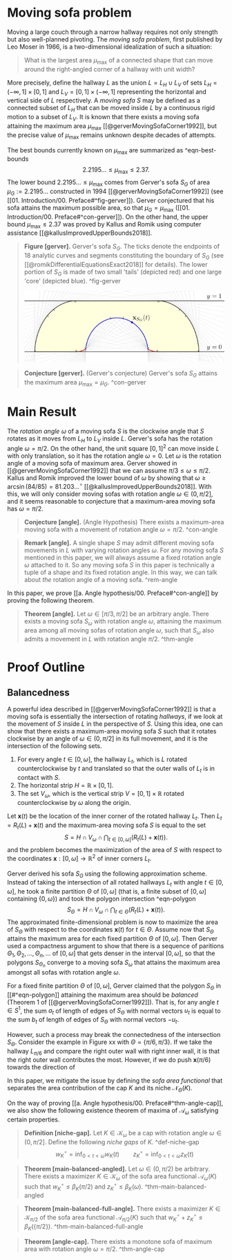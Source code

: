 # Moving sofa problem

Moving a large couch through a narrow hallway requires not only strength but also well-planned pivoting. The _moving sofa problem_, first published by Leo Moser in 1966, is a two-dimensional idealization of such a situation:

> What is the largest area $\mu_{\text{max}}$ of a connected shape that can move around the right-angled corner of a hallway with unit width?

More precisely, define the hallway $L$ as the union $L = L_H \cup L_V$ of sets $L_H = (-\infty, 1] \times [0, 1]$ and $L_V = [0, 1] \times (-\infty, 1]$ representing the horizontal and vertical side of $L$ respectively. A _moving sofa_ $S$ may be defined as a connected subset of $L_H$ that can be moved inside $L$ by a continuous rigid motion to a subset of $L_V$. It is known that there exists a moving sofa attaining the maximum area $\mu_{\text{max}}$ [[@gerverMovingSofaCorner1992]], but the precise value of $\mu_{\text{max}}$ remains unknown despite decades of attempts.

The best bounds currently known on $\mu_{\max}$ are summarized as ^eqn-best-bounds
$$
2.2195\dots \leq \mu_{\max} \leq 2.37.
$$
The lower bound $2.2195\dots \leq \mu_{\max}$ comes from Gerver's sofa $S_G$ of area $\mu_G := 2.2195\dots$ constructed in 1994 [[@gerverMovingSofaCorner1992]] (see [[01. Introduction/00. Preface#^fig-gerver]]). Gerver conjectured that his sofa attains the maximum possible area, so that $\mu_G = \mu_{\max}$ ([[01. Introduction/00. Preface#^con-gerver]]). On the other hand, the upper bound $\mu_{\max} \leq 2.37$ was proved by Kallus and Romik using computer assistance [[@kallusImprovedUpperBounds2018]].

> __Figure [gerver].__ Gerver's sofa $S_G$. The ticks denote the endpoints of 18 analytic curves and segments constituting the boundary of $S_G$ (see [[@romikDifferentialEquationsExact2018]] for details). The lower portion of $S_G$ is made of two small 'tails' (depicted red) and one large 'core' (depicted blue). ^fig-gerver
> 
> ![70%](images/gerver-sofa.svg)

> __Conjecture [gerver].__ (Gerver's conjecture) Gerver's sofa $S_G$ attains the maximum area $\mu_{\max} = \mu_G$. ^con-gerver

# Main Result

The _rotation angle_ $\omega$ of a moving sofa $S$ is the clockwise angle that $S$ rotates as it moves from $L_H$ to $L_V$ inside $L$. Gerver's sofa has the rotation angle $\omega = \pi/2$. On the other hand, the unit square $[0, 1]^2$ can move inside $L$ with only translation, so it has the rotation angle $\omega = 0$. Let $\omega$ is the rotation angle of a moving sofa of maximum area. Gerver showed in [[@gerverMovingSofaCorner1992]] that we can assume $\pi/ 3 \leq \omega \leq \pi/2$. Kallus and Romik improved the lower bound of $\omega$ by showing that $\omega \geq \arcsin(84/85) = 81.203\dots^\circ$ [[@kallusImprovedUpperBounds2018]]. With this, we will only consider moving sofas with rotation angle $\omega \in (0, \pi/2]$, and it seems reasonable to conjecture that a maximum-area moving sofa has $\omega = \pi/2$.

> __Conjecture [angle].__ (Angle Hypothesis) There exists a maximum-area moving sofa with a movement of rotation angle $\omega = \pi/2$. ^con-angle

> __Remark [angle].__ A single shape $S$ may admit different moving sofa movements in $L$ with varying rotation angles $\omega$. For any moving sofa $S$ mentioned in this paper, we will always assume a fixed rotation angle $\omega$ attached to it. So any moving sofa $S$ in this paper is technically a tuple of a shape and its fixed rotation angle. In this way, we can talk about _the_ rotation angle of a moving sofa. ^rem-angle

In this paper, we prove [[a. Angle hypothesis/00. Preface#^con-angle]] by proving the following theorem.

> __Theorem [angle].__ Let $\omega \in [\pi/3, \pi/2]$ be an arbitrary angle. There exists a moving sofa $S_\omega$ with rotation angle $\omega$, attaining the maximum area among all moving sofas of rotation angle $\omega$, such that $S_\omega$ also admits a movement in $L$ with rotation angle $\pi/2$.
> ^thm-angle

# Proof Outline

## 

## Balancedness

A powerful idea described in [[@gerverMovingSofaCorner1992]] is that a moving sofa is essentially the intersection of rotating _hallways_, if we look at the movement of $S$ inside $L$ in the perspective of $S$. Using this idea, one can show that there exists a maximum-area moving sofa $S$ such that it rotates clockwise by an angle of $\omega \in (0, \pi/2]$ in its full movement, and it is the intersection of the following sets.

1. For every angle $t \in [0, \omega]$, the hallway $L_t$, which is $L$ rotated counterclockwise by $t$ and translated so that the outer walls of $L_t$ is in contact with $S$.
2. The horizontal strip $H = \mathbb{R} \times [0, 1]$.
3. The set $V_\omega$, which is the vertical strip $V = [0, 1] \times \mathbb{R}$ rotated counterclockwise by $\omega$ along the origin.

Let $\mathbf{x}(t)$ be the location of the inner corner of the rotated hallway $L_t$. Then $L_t = R_t(L) + \mathbf{x}(t)$ and the maximum-area moving sofa $S$ is equal to the set
$$
S = H \cap V_\omega \cap \bigcap_{t \in [0, \omega]} \left( R_t(L) + \mathbf{x}(t) \right).
$$
and the problem becomes the maximization of the area of $S$ with respect to the coordinates $\mathbf{x}:[0, \omega] \to \mathbb{R}^2$ of inner corners $L_t$.

Gerver derived his sofa $S_G$ using the following approximation scheme. Instead of taking the intersection of all rotated hallways $L_t$ with angle $t \in [0, \omega]$, he took a finite partition $\Theta$ of $[0, \omega]$ (that is, a finite subset of $[0, \omega]$ containing $\left\{ 0, \omega \right\}$) and took the polygon intersection ^eqn-polygon
$$
S_\Theta = H \cap V_\omega \cap \bigcap_{t \in \Theta} \left( R_t(L) + \mathbf{x}(t) \right) .
$$
The approximated finite-dimensional problem is now to maximize the area of $S_\Theta$ with respect to the coordinates $\mathbf{x}(t)$ for $t \in \Theta$. Assume now that $S_\Theta$ attains the maximum area for each fixed partition $\Theta$ of $[0, \omega]$. Then Gerver used a compactness argument to show that there is a sequence of paritions $\Theta_1, \Theta_2, \dots, \Theta_n, \dots$ of $[0, \omega]$ that gets denser in the interval $[0, \omega]$, so that the polygons $S_{\Theta_n}$ converge to a moving sofa $S_\omega$ that attains the maximum area amongst all sofas with rotation angle $\omega$.

For a fixed finite partition $\Theta$ of $[0, \omega]$, Gerver claimed that the polygon $S_\Theta$ in [[#^eqn-polygon]] attaining the maximum area should be _balanced_ (Theorem 1 of [[@gerverMovingSofaCorner1992]]). That is, for any angle $t \in S^1$, the sum $a_t$ of length of edges of $S_\Theta$ with normal vectors $u_t$ is equal to the sum $b_t$ of length of edges of $S_\Theta$ with normal vectors $-u_t$. 

However, such a process may break the connectedness of the intersection $S_\Theta$. Consider the example in Figure xx with $\Theta = \left\{ \pi/6, \pi/3 \right\}$. If we take the hallway $L_{\pi/6}$ and compare the right outer wall with right inner wall, it is that the right outer wall contributes the most. However, if we do push $\mathbf{x}(\pi/6)$ towards the direction of 

In this paper, we mitigate the issue by defining the _sofa area functional_ that separates the area contribution of the cap $K$ and its niche $\mathcal{N}_\Theta(K)$. 

On the way of proving [[a. Angle hypothesis/00. Preface#^thm-angle-cap]], we also show the following existence theorem of maxima of $\mathcal{A}_\omega$ satisfying certain properties.

> __Definition [niche-gap].__ Let $K \in \mathcal{K}_\omega$ be a cap with rotation angle $\omega \in (0, \pi/2]$. Define the following _niche gaps_ of $K$. ^def-niche-gap
$$
w_K^\circ = \inf_{0 < t < \omega} w_K(t) \qquad
z_K^\circ = \inf_{0 < t < \omega} z_K(t)
$$

> __Theorem [main-balanced-angled].__ Let $\omega \in (0, \pi/2)$ be arbitrary. There exists a maximizer $K \in \mathcal{K}_\omega$ of the sofa area functional $\mathcal{A}_{\omega}(K)$ such that $w_K^\circ \leq \beta_K\left( \pi/2 \right)$ and $z_K^\circ \leq \beta_K\left( \omega \right)$.
> ^thm-main-balanced-angled

> __Theorem [main-balanced-full-angle].__ There exists a maximizer $K \in \mathcal{K}_{\pi/2}$ of the sofa area functional $\mathcal{A}_{\pi/2}(K)$ such that $w_K^\circ + z_K^\circ \leq \beta_K\left( \left\{ \pi/2 \right\} \right)$.
> ^thm-main-balanced-full-angle



> __Theorem [angle-cap].__ There exists a monotone sofa of maximum area with rotation angle $\omega = \pi/2$. ^thm-angle-cap